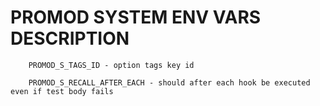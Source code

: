 # PROMOD SYSTEM ENV VARS DESCRIPTION

```
	PROMOD_S_TAGS_ID - option tags key id
```

```
	PROMOD_S_RECALL_AFTER_EACH - should after each hook be executed even if test body fails
```